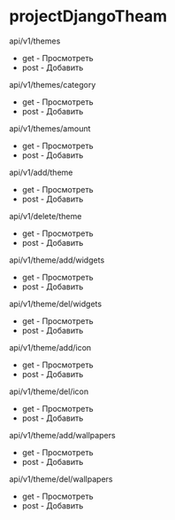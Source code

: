 # projectDjangoTheam
api/v1/themes
  - get - Просмотреть
  - post - Добавить
  
api/v1/themes/category
  - get - Просмотреть
  - post - Добавить
  
api/v1/themes/amount
  - get - Просмотреть
  - post - Добавить
  
api/v1/add/theme
  - get - Просмотреть
  - post - Добавить
  
api/v1/delete/theme
  - get - Просмотреть
  - post - Добавить
  
api/v1/theme/add/widgets
  - get - Просмотреть
  - post - Добавить
  
api/v1/theme/del/widgets
  - get - Просмотреть
  - post - Добавить
  
api/v1/theme/add/icon
  - get - Просмотреть
  - post - Добавить
  
api/v1/theme/del/icon
  - get - Просмотреть
  - post - Добавить
  
api/v1/theme/add/wallpapers
  - get - Просмотреть
  - post - Добавить
  
 api/v1/theme/del/wallpapers
  - get - Просмотреть
  - post - Добавить

